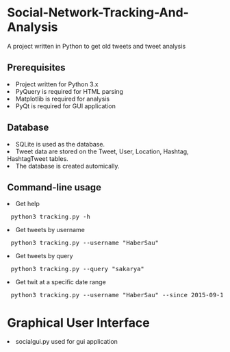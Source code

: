 # Social-Network-Tracking-And-Analysis

A project written in Python to get old tweets and tweet analysis

## Prerequisites

<li>Project written for Python 3.x </li>

<li>PyQuery is required for HTML parsing</li>

<li>Matplotlib is required for analysis</li>

<li>PyQt is required for GUI application</li>

## Database

<li>SQLite is used as the database.</li>

<li>Tweet data are stored on the Tweet, User, Location, Hashtag, HashtagTweet tables.</li>

<li>The database is created automically.</li>

## Command-line usage

<li>Get help</li>

<pre> python3 tracking.py -h </pre>

<li>Get tweets by username </li>

<pre> python3 tracking.py --username "HaberSau" </pre>

<li>Get tweets by query</li>

<pre> python3 tracking.py --query "sakarya" </pre>

<li>Get twit at a specific date range</li>

<pre> python3 tracking.py --username "HaberSau" --since 2015-09-10 --until 2015-09-12 --maxtweets 10 </pre>

# Graphical User Interface

<li> socialgui.py used for gui application</li>
